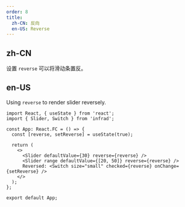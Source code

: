 ```yaml
---
order: 8
title:
  zh-CN: 反向
  en-US: Reverse
---
```


## zh-CN

设置 `reverse` 可以将滑动条置反。

## en-US

Using `reverse` to render slider reversely.

```tsx
import React, { useState } from 'react';
import { Slider, Switch } from 'infrad';

const App: React.FC = () => {
  const [reverse, setReverse] = useState(true);

  return (
    <>
      <Slider defaultValue={30} reverse={reverse} />
      <Slider range defaultValue={[20, 50]} reverse={reverse} />
      Reversed: <Switch size="small" checked={reverse} onChange={setReverse} />
    </>
  );
};

export default App;
```
